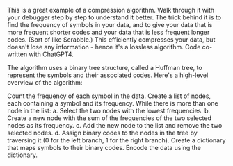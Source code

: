 This is a great example of a compression algorithm. Walk through it with your debugger step by step to understand it better. The trick behind it is to find the frequency of symbols in your data, and to give your data that is more frequent shorter codes and your data that is less frequent longer codes. (Sort of like Scrabble.) This efficiently compresses your data, but doesn't lose any information - hence it's a lossless algorithm. Code co-written with ChatGPT4.

The algorithm uses a binary tree structure, called a Huffman tree, to represent the symbols and their associated codes. Here's a high-level overview of the algorithm:

Count the frequency of each symbol in the data.
Create a list of nodes, each containing a symbol and its frequency.
While there is more than one node in the list:
a. Select the two nodes with the lowest frequencies.
b. Create a new node with the sum of the frequencies of the two selected nodes as its frequency.
c. Add the new node to the list and remove the two selected nodes.
d. Assign binary codes to the nodes in the tree by traversing it (0 for the left branch, 1 for the right branch).
Create a dictionary that maps symbols to their binary codes.
Encode the data using the dictionary.
